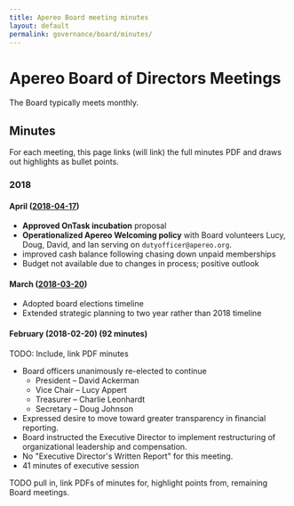 ```yaml
---
title: Apereo Board meeting minutes
layout: default
permalink: governance/board/minutes/
---
```


# Apereo Board of Directors Meetings

The Board typically meets monthly.

## Minutes

For each meeting, this page links (will link) the full minutes PDF and draws out
highlights as bullet points.

### 2018

#### April ([2018-04-17](./2018-04-17-Apereo-Board-Minutes-002.pdf))

+ **Approved OnTask incubation** proposal
+ **Operationalized Apereo Welcoming policy** with Board volunteers Lucy, Doug,
  David, and Ian serving on `dutyofficer@apereo.org`.
+ improved cash balance following chasing down unpaid memberships
+ Budget not available due to changes in process; positive outlook

#### March ([2018-03-20](./2018-03-20-Apereo-Board-Minutes-001.pdf))

+ Adopted board elections timeline
+ Extended strategic planning to two year rather than 2018 timeline

#### February (2018-02-20) (92 minutes)

TODO: Include, link PDF minutes

+ Board officers unanimously re-elected to continue
  + President – David Ackerman
  + Vice Chair – Lucy Appert
  + Treasurer – Charlie Leonhardt
  + Secretary – Doug Johnson
+ Expressed desire to move toward greater transparency in financial reporting.
+ Board instructed the Executive Director to implement restructuring of
  organizational leadership and compensation.
+ No "Executive Director's Written Report" for this meeting.
+ 41 minutes of executive session


TODO pull in, link PDFs of minutes for, highlight points from, remaining Board
meetings.
